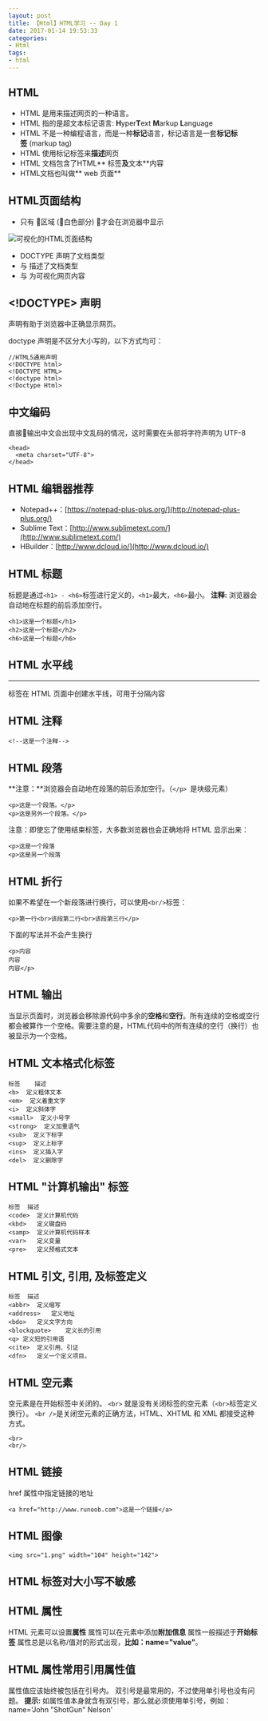 ```yaml
---
layout: post
title: 【Html】HTML学习 -- Day 1
date: 2017-01-14 19:53:33
categories:
- Html
tags:
- html
---
```

## HTML
- HTML 是用来描述网页的一种语言。
- HTML 指的是超文本标记语言: **H**yper**T**ext **M**arkup **L**anguage
- HTML 不是一种编程语言，而是一种**标记**语言，标记语言是一套**标记标签** (markup tag)
- HTML 使用标记标签来**描述**网页
- HTML 文档包含了HTML** 标签**及**文本**内容
- HTML文档也叫做** web 页面**

## HTML页面结构
- 只有 <body> 区域 (白色部分) 才会在浏览器中显示

![可视化的HTML页面结构](http://upload-images.jianshu.io/upload_images/1530254-a19119fb0c5fa744.png?imageMogr2/auto-orient/strip%7CimageView2/2/w/1240)
- DOCTYPE 声明了文档类型
- <html> 与 </html> 描述了文档类型
- <body> 与 </body> 为可视化网页内容

## <!DOCTYPE> 声明
<!DOCTYPE>声明有助于浏览器中正确显示网页。
doctype 声明是不区分大小写的，以下方式均可：
```
//HTML5通用声明
<!DOCTYPE html>
<!DOCTYPE HTML>
<!doctype html>
<!Doctype Html>
```

## 中文编码
直接输出中文会出现中文乱码的情况，这时需要在头部将字符声明为 UTF-8
```
<head>
  <meta charset="UTF-8">
</head>
```

## HTML 编辑器推荐
- Notepad++：[https://notepad-plus-plus.org/](http://notepad-plus-plus.org/)
- Sublime Text：[http://www.sublimetext.com/](http://www.sublimetext.com/)
- HBuilder：[http://www.dcloud.io/](http://www.dcloud.io/)

## HTML 标题
标题是通过` <h1> - <h6> `标签进行定义的，` <h1> `最大，` <h6> `最小。
**注释:** 浏览器会自动地在标题的前后添加空行。
```
<h1>这是一个标题</h1>
<h2>这是一个标题</h2>
<h6>这是一个标题</h6>
```

## HTML 水平线
<hr> 标签在 HTML 页面中创建水平线，可用于分隔内容

## HTML 注释
```
<!--这是一个注释-->
```

## HTML 段落
**注意：**浏览器会自动地在段落的前后添加空行。（`</p> `是块级元素）
```
<p>这是一个段落。</p>
<p>这是另外一个段落。</p>
```
注意：即使忘了使用结束标签，大多数浏览器也会正确地将 HTML 显示出来：
```
<p>这是一个段落
<p>这是另一个段落
```

## HTML 折行
如果不希望在一个新段落进行换行，可以使用` <br/> `标签：
```
<p>第一行<br>该段第二行<br>该段第三行</p>
```
下面的写法并不会产生换行
```
<p>内容
内容
内容</p>
```

## HTML 输出
当显示页面时，浏览器会移除源代码中多余的**空格**和**空行**。所有连续的空格或空行都会被算作一个空格。需要注意的是，HTML代码中的所有连续的空行（换行）也被显示为一个空格。

## HTML 文本格式化标签
```
标签    描述
<b>  定义粗体文本
<em>  定义着重文字
<i>  定义斜体字
<small>  定义小号字
<strong>  定义加重语气
<sub>  定义下标字
<sup>  定义上标字
<ins>  定义插入字
<del>  定义删除字
```

## HTML "计算机输出" 标签
```
标签	描述
<code>	定义计算机代码
<kbd>	定义键盘码
<samp>	定义计算机代码样本
<var>	定义变量
<pre>	定义预格式文本
```

##  HTML 引文, 引用, 及标签定义
```
标签	描述
<abbr>	定义缩写
<address>	定义地址
<bdo>	定义文字方向
<blockquote>	定义长的引用
<q>	定义短的引用语
<cite>	定义引用、引证
<dfn>	定义一个定义项目。
```

##  HTML 空元素
空元素是在开始标签中关闭的。
`<br>` 就是没有关闭标签的空元素（`<br>`标签定义换行）。
`<br />`是关闭空元素的正确方法，HTML、XHTML 和 XML 都接受这种方式。
```
<br>
<br/>
```

##  HTML 链接
href 属性中指定链接的地址
```
<a href="http://www.runoob.com">这是一个链接</a>
```

##  HTML 图像
```
<img src="1.png" width="104" height="142">
```

##  HTML 标签对大小写不敏感

##  HTML 属性
HTML 元素可以设置**属性**
属性可以在元素中添加**附加信息**
属性一般描述于**开始标签**
属性总是以名称/值对的形式出现，**比如：name="value"**。

##  HTML 属性常用引用属性值
属性值应该始终被包括在引号内。
双引号是最常用的，不过使用单引号也没有问题。
**提示:** 如属性值本身就含有双引号，那么就必须使用单引号，例如：name='John "ShotGun" Nelson'
